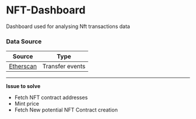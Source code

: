 # NFT-Dashboard


Dashboard used for analysing Nft transactions data 

### Data Source

|Source|Type|
|------|----|
|[Etherscan](https://etherscan.io/) |Transfer events|

***

**Issue to solve**

* Fetch NFT contract addresses
* Mint price 
* Fetch New potential NFT Contract creation
